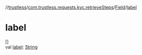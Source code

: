//[trustless](../../../index.md)/[com.trustless.requests.kyc.retrieveSteps](../index.md)/[Field](index.md)/[label](label.md)

# label

[]\
val [label](label.md): [String](https://kotlinlang.org/api/latest/jvm/stdlib/kotlin/-string/index.html)
